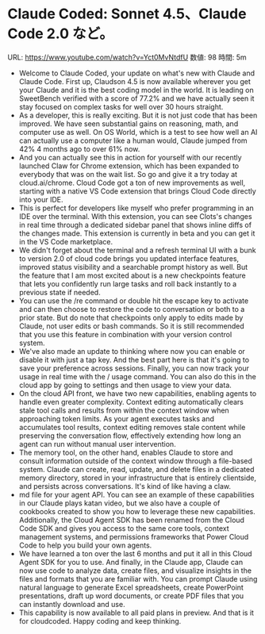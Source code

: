 # Claude Coded: Sonnet 4.5、Claude Code 2.0 など。

URL: https://www.youtube.com/watch?v=Yct0MvNtdfU
数値: 98
時間: 5m

- Welcome to Claude Coded, your update on what's new with Claude and Claude Code. First up, Claudson 4.5 is now available wherever you get your Claude and it is the best coding model in the world. It is leading on SweetBench verified with a score of 77.2% and we have actually seen it stay focused on complex tasks for well over 30 hours straight.
- As a developer, this is really exciting. But it is not just code that has been improved. We have seen substantial gains on reasoning, math, and computer use as well. On OS World, which is a test to see how well an AI can actually use a computer like a human would, Claude jumped from 42% 4 months ago to over 61% now.
- And you can actually see this in action for yourself with our recently launched Claw for Chrome extension, which has been expanded to everybody that was on the wait list. So go and give it a try today at cloud.ai/chrome. Cloud Code got a ton of new improvements as well, starting with a native VS Code extension that brings Cloud Code directly into your IDE.
- This is perfect for developers like myself who prefer programming in an IDE over the terminal. With this extension, you can see Clots's changes in real time through a dedicated sidebar panel that shows inline diffs of the changes made. This extension is currently in beta and you can get it in the VS Code marketplace.
- We didn't forget about the terminal and a refresh terminal UI with a bunk to version 2.0 of cloud code brings you updated interface features, improved status visibility and a searchable prompt history as well. But the feature that I am most excited about is a new checkpoints feature that lets you confidently run large tasks and roll back instantly to a previous state if needed.
- You can use the /re command or double hit the escape key to activate and can then choose to restore the code to conversation or both to a prior state. But do note that checkpoints only apply to edits made by Claude, not user edits or bash commands. So it is still recommended that you use this feature in combination with your version control system.
- We've also made an update to thinking where now you can enable or disable it with just a tap key. And the best part here is that it's going to save your preference across sessions. Finally, you can now track your usage in real time with the / usage command. You can also do this in the cloud app by going to settings and then usage to view your data.
- On the cloud API front, we have two new capabilities, enabling agents to handle even greater complexity. Context editing automatically clears stale tool calls and results from within the context window when approaching token limits. As your agent executes tasks and accumulates tool results, context editing removes stale content while preserving the conversation flow, effectively extending how long an agent can run without manual user intervention.
- The memory tool, on the other hand, enables Claude to store and consult information outside of the context window through a file-based system. Claude can create, read, update, and delete files in a dedicated memory directory, stored in your infrastructure that is entirely clientside, and persists across conversations. It's kind of like having a claw.
- md file for your agent API. You can see an example of these capabilities in our Claude plays katan video, but we also have a couple of cookbooks created to show you how to leverage these new capabilities. Additionally, the Cloud Agent SDK has been renamed from the Cloud Code SDK and gives you access to the same core tools, context management systems, and permissions frameworks that Power Cloud Code to help you build your own agents.
- We have learned a ton over the last 6 months and put it all in this Cloud Agent SDK for you to use. And finally, in the Claude app, Claude can now use code to analyze data, create files, and visualize insights in the files and formats that you are familiar with. You can prompt Claude using natural language to generate Excel spreadsheets, create PowerPoint presentations, draft up word documents, or create PDF files that you can instantly download and use.
- This capability is now available to all paid plans in preview. And that is it for cloudcoded. Happy coding and keep thinking.